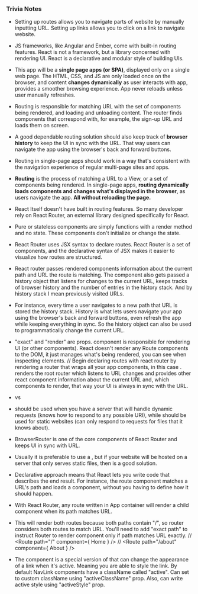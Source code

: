 ### Trivia Notes
* Setting up routes allows you to navigate parts of website by manually inputting URL. Setting up links allows you to click on a link to navigate website.
* JS frameworks, like Angular and Ember, come with built-in routing features. React is not a framework, but a library concerned with rendering UI. React is a declarative and modular style of building UIs.
* This app will be a **single page apps (or SPA)**, displayed only on a single web page. The HTML, CSS, and JS are only loaded once on the browser, and content **changes dynamically** as user interacts with app, provides a smoother browsing experience. App never reloads unless user manually refreshes.
* Routing is responsible for matching URL with the set of components being rendered, and loading and unloading content. The router finds components that correspond with, for example, the sign-up URL and loads them on screen.
* A good dependable routing solution should also keep track of **browser history**
to keep the UI in sync with the URL. That way users can navigate the app using the browser's back and forward buttons.
* Routing in single-page apps should work in a way that's consistent with the navigation experience of regular multi-page sites and apps.
* **Routing** is the process of matching a URL to a View, or a set of components being rendered. In single-page apps, **routing dynamically loads components and changes what's displayed in the browser**, as users navigate the app.
**All without reloading the page.**
* React Itself doesn't have built in routing features. So many developer rely on React Router, an external library designed specifically for React.

* Pure or stateless components are simply functions with a render method and no state. These components don't initialize or change the state.

* React Router uses JSX syntax to declare routes. React Router is a set of components, and the declarative syntax of JSX makes it easier to visualize how routes are structured.

* React router passes rendered components information about the current path and URL the route is matching. The component also gets passed a history object that listens for changes to the current URL, keeps tracks of browser history and the number of entries in the history stack. And by history stack I mean previously visited URLs.

* For instance, every time a user navigates to a new path that URL is stored the history stack. History is what lets users navigate your app using the browser's back and forward buttons, even refresh the app while keeping everything in sync. So the history object can also be used to programmatically change the current URL.

* "exact" and "render" are <Route> props. <Route> component is responsible for rendering UI (or other components). React doesn't render any Route components to the DOM, it just manages what's being rendered, you can see when inspecting elements.
// Begin declaring routes with react router by rendering a router that wraps all your app components, in this case <BrowserRouter>. <BrowserRouter> renders the root router which listens to URL changes and provides other react component information about the current URL and, which components to render, that way your UI is always in sync with the URL.

* <BrowserRouter> vs <HashRouter>
* <BrowserRouter> should be used when you have a server that will handle dynamic requests (knows how to respond to any possible URI), while <HashRouter> should be used for static websites (can only respond to requests for files that it knows about).

* BrowserRouter is one of the core components of React Router and keeps UI in sync with URL.

* Usually it is preferable to use a <BrowserRouter>, but if your website will be hosted on a server that only serves static files, then <HashRouter> is a good solution.

* Declarative approach means that React lets you write code that describes the end result. For instance, the route component matches a URL's path and loads a component, without you having to define how it should happen.

* With React Router, any route written in App container will render a child component when its path matches URL.

* This will render both routes because both paths contain "/", so router considers both routes to match URL. You'll need to add "exact path" to instruct Router to render component only if path matches URL exactly.
// <Route path="/" component={ Home } />
// <Route path="/about" component={ About } />

* The <NavLink> component is a special version of <Link> that can change the appearance of a link when it's active. Meaning you are able to style the link. By default NavLink components have a className called "active". Can set to custom className using "activeClassName" prop. Also, can write active style using "activeStyle" prop.
